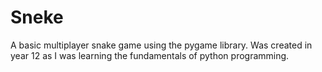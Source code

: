 # Sneke
A basic multiplayer snake game using the pygame library. Was created in year 12 as I was learning the fundamentals of python programming.
